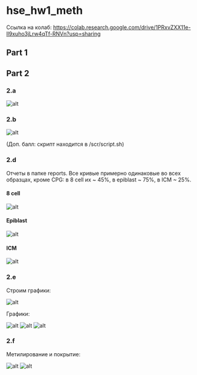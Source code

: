 # hse_hw1_meth

Ссылка на колаб: https://colab.research.google.com/drive/1PRxvZXX11e-ll9xuho3jLrw4qTf-RNVn?usp=sharing
## Part 1

## Part 2
### 2.a

![alt](./screenshots/task2a.png)

### 2.b

![alt](./screenshots/task2b.png)

(Доп. балл: скрипт находится в /scr/script.sh)

### 2.d

Отчеты в папке reports. Все кривые примерно одинаковые во всех образцах, кроме CPG: в 8 cell их ~ 45%, в epiblast ~ 75%, в ICM ~ 25%.

#### 8 cell
![alt](./screenshots/m-bias-8cell.png)
#### Epiblast
![alt](./screenshots/m-bias-epi.png)
#### ICM
![alt](./screenshots/m-bias-ICM.png)

### 2.e

Строим графики:

![alt](./screenshots/example.png)

Графики:

![alt](./screenshots/graph8cell.png)
![alt](./screenshots/graphepi.png)
![alt](./screenshots/graphicm.png)

### 2.f

Метилирование и покрытие:

![alt](./screenshots/image_myth.png)
![alt](./screenshots/image_cov.png)
